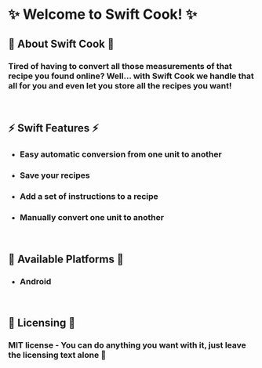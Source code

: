 
# ✨ **Welcome to Swift Cook!** ✨

## 🌟 **About Swift Cook** 🌟

### Tired of having to convert all those measurements of that recipe you found online? Well... with Swift Cook we handle that all for you and even let you store all the recipes you want!

<br>

## ⚡ **Swift Features** ⚡

* ### Easy automatic conversion from one unit to another
* ### Save your recipes
* ### Add a set of instructions to a recipe
* ### Manually convert one unit to another

<br>

## 📱 **Available Platforms** 📱
* ### Android

<br>

## 📝 **Licensing** 📝

### MIT license - You can do anything you want with it, just leave the licensing text alone 🙂